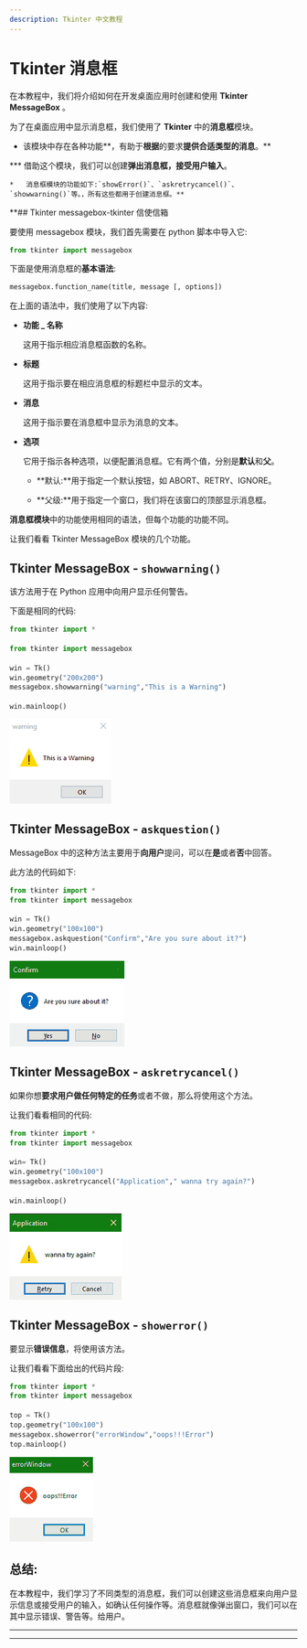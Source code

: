 ```yaml
---
description: Tkinter 中文教程
---
```


# Tkinter 消息框

在本教程中，我们将介绍如何在开发桌面应用时创建和使用 **Tkinter MessageBox** 。

为了在桌面应用中显示消息框，我们使用了 **Tkinter** 中的**消息框**模块。

*   该模块中存在各种功能**，有助于**根据**的要求**提供合适类型的消息**。**

***   借助这个模块，我们可以创建**弹出消息框，接受用户输入**。

    *   消息框模块的功能如下:`showError()`、`askretrycancel()`、`showwarning()`等。，所有这些都用于创建消息框。** 

 **## Tkinter messagebox-tkinter 信使信箱

要使用 messagebox 模块，我们首先需要在 python 脚本中导入它:

```py
from tkinter import messagebox
```

下面是使用消息框的**基本语法**:

```py
messagebox.function_name(title, message [, options]) 
```

在上面的语法中，我们使用了以下内容:

*   **功能 _ 名称**

    这用于指示相应消息框函数的名称。

*   **标题**

    这用于指示要在相应消息框的标题栏中显示的文本。

*   **消息**

    这用于指示要在消息框中显示为消息的文本。

*   **选项**

    它用于指示各种选项，以便配置消息框。它有两个值，分别是**默认**和**父**。

    *   **默认:**用于指定一个默认按钮，如 ABORT、RETRY、IGNORE。

    *   **父级:**用于指定一个窗口，我们将在该窗口的顶部显示消息框。

**消息框模块**中的功能使用相同的语法，但每个功能的功能不同。

让我们看看 Tkinter MessageBox 模块的几个功能。

## Tkinter MessageBox - `showwarning()`

该方法用于在 Python 应用中向用户显示任何警告。

下面是相同的代码:

```py
from tkinter import *  

from tkinter import messagebox  

win = Tk()  
win.geometry("200x200")  
messagebox.showwarning("warning","This is a Warning")  

win.mainloop() 
```

![Tkinter messagebox module example](img/602fe36f0d1b7cb855a5821ca909aa5c.png)

## Tkinter MessageBox - `askquestion()`

MessageBox 中的这种方法主要用于**向用户**提问，可以在**是**或者**否**中回答。

此方法的代码如下:

```py
from tkinter import *  
from tkinter import messagebox  

win = Tk()  
win.geometry("100x100")  
messagebox.askquestion("Confirm","Are you sure about it?")  
win.mainloop() 
```

![Tkinter messagebox module example](img/bd50a429b0ee5fbbd3d0e944a593672a.png)

## Tkinter MessageBox - `askretrycancel()`

如果你想**要求用户做任何特定的任务**或者不做，那么将使用这个方法。

让我们看看相同的代码:

```py
from tkinter import *  
from tkinter import messagebox  

win= Tk()  
win.geometry("100x100")  
messagebox.askretrycancel("Application"," wanna try again?")  

win.mainloop() 
```

![Tkinter messagebox module example](img/8394cf79a01dd5616946fcb0a568df45.png)

## Tkinter MessageBox - `showerror()`

要显示**错误信息**，将使用该方法。

让我们看看下面给出的代码片段:

```py
from tkinter import *  
from tkinter import messagebox  

top = Tk()  
top.geometry("100x100")  
messagebox.showerror("errorWindow","oops!!!Error")  
top.mainloop() 
```

![Tkinter messagebox module example](img/f2cfaabcee3f5e400a180b75137c4d5e.png)

## 总结:

在本教程中，我们学习了不同类型的消息框，我们可以创建这些消息框来向用户显示信息或接受用户的输入，如确认任何操作等。消息框就像弹出窗口，我们可以在其中显示错误、警告等。给用户。

* * *

* * ***